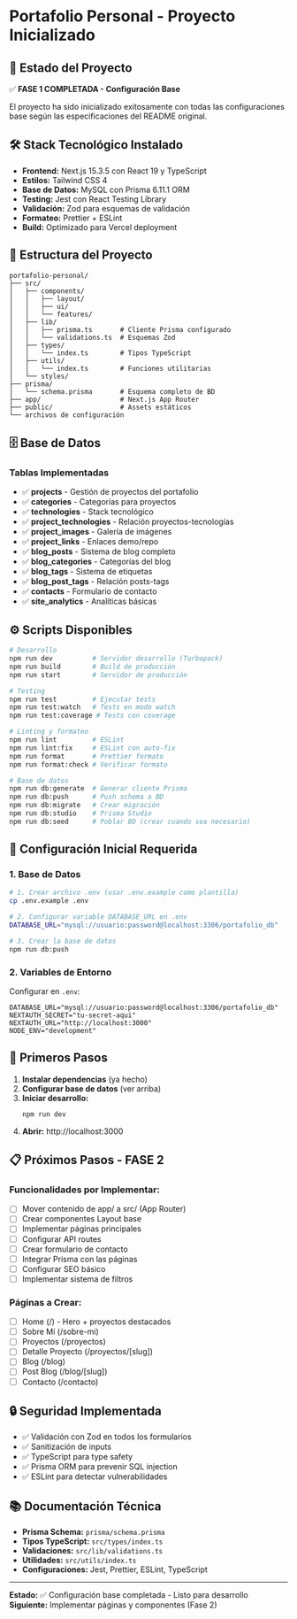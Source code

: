 # Portafolio Personal - Proyecto Inicializado

## 🚀 Estado del Proyecto

✅ **FASE 1 COMPLETADA - Configuración Base**

El proyecto ha sido inicializado exitosamente con todas las configuraciones base según las especificaciones del README original.

## 🛠️ Stack Tecnológico Instalado

- **Frontend:** Next.js 15.3.5 con React 19 y TypeScript
- **Estilos:** Tailwind CSS 4
- **Base de Datos:** MySQL con Prisma 6.11.1 ORM
- **Testing:** Jest con React Testing Library
- **Validación:** Zod para esquemas de validación
- **Formateo:** Prettier + ESLint
- **Build:** Optimizado para Vercel deployment

## 📁 Estructura del Proyecto

```
portafolio-personal/
├── src/
│   ├── components/
│   │   ├── layout/
│   │   ├── ui/
│   │   └── features/
│   ├── lib/
│   │   ├── prisma.ts       # Cliente Prisma configurado
│   │   └── validations.ts  # Esquemas Zod
│   ├── types/
│   │   └── index.ts        # Tipos TypeScript
│   ├── utils/
│   │   └── index.ts        # Funciones utilitarias
│   └── styles/
├── prisma/
│   └── schema.prisma       # Esquema completo de BD
├── app/                    # Next.js App Router
├── public/                 # Assets estáticos
└── archivos de configuración
```

## 🗄️ Base de Datos

### Tablas Implementadas

- ✅ **projects** - Gestión de proyectos del portafolio
- ✅ **categories** - Categorías para proyectos
- ✅ **technologies** - Stack tecnológico
- ✅ **project_technologies** - Relación proyectos-tecnologías
- ✅ **project_images** - Galería de imágenes
- ✅ **project_links** - Enlaces demo/repo
- ✅ **blog_posts** - Sistema de blog completo
- ✅ **blog_categories** - Categorías del blog
- ✅ **blog_tags** - Sistema de etiquetas
- ✅ **blog_post_tags** - Relación posts-tags
- ✅ **contacts** - Formulario de contacto
- ✅ **site_analytics** - Analíticas básicas

## ⚙️ Scripts Disponibles

```bash
# Desarrollo
npm run dev          # Servidor desarrollo (Turbopack)
npm run build        # Build de producción
npm run start        # Servidor de producción

# Testing
npm run test         # Ejecutar tests
npm run test:watch   # Tests en modo watch
npm run test:coverage # Tests con coverage

# Linting y formateo
npm run lint         # ESLint
npm run lint:fix     # ESLint con auto-fix
npm run format       # Prettier formato
npm run format:check # Verificar formato

# Base de datos
npm run db:generate  # Generar cliente Prisma
npm run db:push      # Push schema a BD
npm run db:migrate   # Crear migración
npm run db:studio    # Prisma Studio
npm run db:seed      # Poblar BD (crear cuando sea necesario)
```

## 🔧 Configuración Inicial Requerida

### 1. Base de Datos

```bash
# 1. Crear archivo .env (usar .env.example como plantilla)
cp .env.example .env

# 2. Configurar variable DATABASE_URL en .env
DATABASE_URL="mysql://usuario:password@localhost:3306/portafolio_db"

# 3. Crear la base de datos
npm run db:push
```

### 2. Variables de Entorno

Configurar en `.env`:

```env
DATABASE_URL="mysql://usuario:password@localhost:3306/portafolio_db"
NEXTAUTH_SECRET="tu-secret-aqui"
NEXTAUTH_URL="http://localhost:3000"
NODE_ENV="development"
```

## 🚀 Primeros Pasos

1. **Instalar dependencias** (ya hecho)
2. **Configurar base de datos** (ver arriba)
3. **Iniciar desarrollo:**
   ```bash
   npm run dev
   ```
4. **Abrir:** http://localhost:3000

## 📋 Próximos Pasos - FASE 2

### Funcionalidades por Implementar:

- [ ] Mover contenido de app/ a src/ (App Router)
- [ ] Crear componentes Layout base
- [ ] Implementar páginas principales
- [ ] Configurar API routes
- [ ] Crear formulario de contacto
- [ ] Integrar Prisma con las páginas
- [ ] Configurar SEO básico
- [ ] Implementar sistema de filtros

### Páginas a Crear:

- [ ] Home (/) - Hero + proyectos destacados
- [ ] Sobre Mí (/sobre-mi)
- [ ] Proyectos (/proyectos)
- [ ] Detalle Proyecto (/proyectos/[slug])
- [ ] Blog (/blog)
- [ ] Post Blog (/blog/[slug])
- [ ] Contacto (/contacto)

## 🔒 Seguridad Implementada

- ✅ Validación con Zod en todos los formularios
- ✅ Sanitización de inputs
- ✅ TypeScript para type safety
- ✅ Prisma ORM para prevenir SQL injection
- ✅ ESLint para detectar vulnerabilidades

## 📚 Documentación Técnica

- **Prisma Schema:** `prisma/schema.prisma`
- **Tipos TypeScript:** `src/types/index.ts`
- **Validaciones:** `src/lib/validations.ts`
- **Utilidades:** `src/utils/index.ts`
- **Configuraciones:** Jest, Prettier, ESLint, TypeScript

---

**Estado:** ✅ Configuración base completada - Listo para desarrollo
**Siguiente:** Implementar páginas y componentes (Fase 2)
